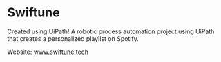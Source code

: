 # Swiftune
Created using UiPath! A robotic process automation project using UiPath that creates a personalized playlist on Spotify.

Website: www.swiftune.tech
